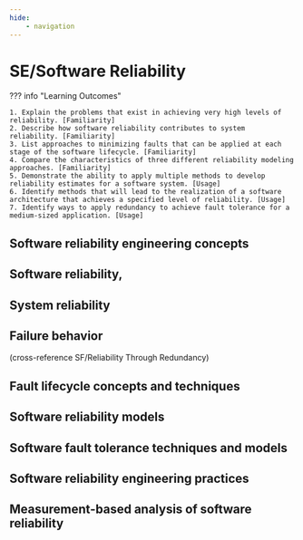 ```yaml
---
hide:
    - navigation
---
```

# SE/Software Reliability

??? info "Learning Outcomes"

    1. Explain the problems that exist in achieving very high levels of reliability. [Familiarity]
    2. Describe how software reliability contributes to system reliability. [Familiarity]
    3. List approaches to minimizing faults that can be applied at each stage of the software lifecycle. [Familiarity]
    4. Compare the characteristics of three different reliability modeling approaches. [Familiarity]
    5. Demonstrate the ability to apply multiple methods to develop reliability estimates for a software system. [Usage]
    6. Identify methods that will lead to the realization of a software architecture that achieves a specified level of reliability. [Usage]
    7. Identify ways to apply redundancy to achieve fault tolerance for a medium-sized application. [Usage]

## Software reliability engineering concepts

## Software reliability, 

## System reliability 

## Failure behavior 

(cross-reference SF/Reliability Through Redundancy)

## Fault lifecycle concepts and techniques

## Software reliability models

## Software fault tolerance techniques and models

## Software reliability engineering practices

## Measurement-based analysis of software reliability
